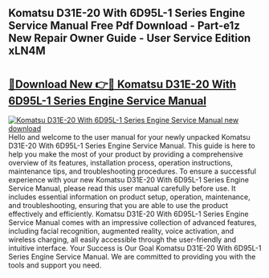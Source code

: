 ## Komatsu D31E-20 With 6D95L-1 Series Engine Service Manual Free Pdf Download - Part-e1z New Repair Owner Guide - User Service Edition xLN4M

# <h2><a href="http://bc66040.oget.top/?id=Komatsu+D31E-20+With+6D95L-1+Series+Engine+Service+Manual">🔗Download New 👉🔴 Komatsu D31E-20 With 6D95L-1 Series Engine Service Manual</a></h2>

[![Komatsu D31E-20 With 6D95L-1 Series Engine Service Manual new download](https://i.imgur.com/5g1atiW.png)](http://bc66040.oget.top/?id=Komatsu+D31E-20+With+6D95L-1+Series+Engine+Service+Manual)
Hello and welcome to the user manual for your newly unpacked Komatsu D31E-20 With 6D95L-1 Series Engine Service Manual. This guide is here to help you make the most of your product by providing a comprehensive overview of its features, installation process, operation instructions, maintenance tips, and troubleshooting procedures. To ensure a successful experience with your new Komatsu D31E-20 With 6D95L-1 Series Engine Service Manual, please read this user manual carefully before use. It includes essential information on product setup, operation, maintenance, and troubleshooting, ensuring that you are able to use the product effectively and efficiently. Komatsu D31E-20 With 6D95L-1 Series Engine Service Manual comes with an impressive collection of advanced features, including facial recognition, augmented reality, voice activation, and wireless charging, all easily accessible through the user-friendly and intuitive interface. Your Success is Our Goal Komatsu D31E-20 With 6D95L-1 Series Engine Service Manual. We are committed to providing you with the tools and support you need.
